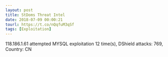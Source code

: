 ```yaml
---
layout: post
title: StDoms Threat Intel
date: 2018-07-09 00:00:21
tourl: https://t.co/nQqfuM3qSf
tags: [Exploitation]
---
```

118.186.1.61 attempted MYSQL exploitation 12 time(s), DShield attacks: 769, Country: CN